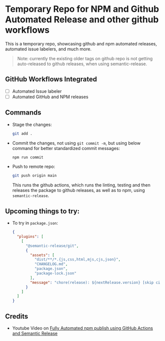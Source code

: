 # Temporary Repo for NPM and Github Automated Release and other github workflows

This is a temporary repo, showcasing github and npm automated releases, automated issue labelers, and much more.

> Note: currently the existing older tags on github repo is not getting auto-released to github releases, when using semantic-release.

## GitHub Workflows Integrated

- [ ] Automated Issue labeler
- [ ] Automated GitHub and NPM releases

## Commands

- Stage the changes:

  ```sh
  git add .
  ```

- Commit the changes, not using `git commit -m`, but using below command for better standardized commit messages:

  ```sh
  npm run commit
  ```

- Push to remote repo:

  ```sh
  git push origin main
  ```

  This runs the github actions, which runs the linting, testing and then releases the package to github releases, as well as to npm, using `semantic-release`.

## Upcoming things to try:

- To try in `package.json`:

  ```json
  {
    "plugins": [
      [
        "@semantic-release/git",
        {
          "assets": [
            "dist/**/*.{js,css,html,mjs,cjs,json}",
            "CHANGELOG.md",
            "package.json",
            "package-lock.json"
          ],
          "message": "chore(release): ${nextRelease.version} [skip ci]\n\n${nextRelease.notes}"
        }
      ]
    ]
  }
  ```

## Credits

- Youtube Video on [Fully Automated npm publish using GitHub Actions and Semantic Release](https://youtu.be/QZdY4XYbqLI)
